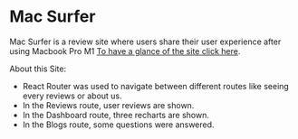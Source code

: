 # Mac Surfer

Mac Surfer is a review site where users share their user experience after using Macbook Pro M1 [To have a glance of the site click here](https://mac-surfer.netlify.app/).


About this Site:
<ul>
    <li>React Router was used to navigate between different routes like seeing every reviews or about us.</li>
    <li>In the Reviews route, user reviews are shown.</li>
    <li>In the Dashboard route, three recharts are shown.</li>
    <li>In the Blogs route, some questions were answered.</li>
</ul>


